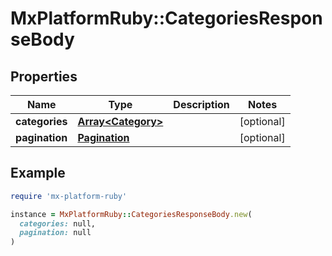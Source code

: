 # MxPlatformRuby::CategoriesResponseBody

## Properties

| Name | Type | Description | Notes |
| ---- | ---- | ----------- | ----- |
| **categories** | [**Array&lt;Category&gt;**](Category.md) |  | [optional] |
| **pagination** | [**Pagination**](Pagination.md) |  | [optional] |

## Example

```ruby
require 'mx-platform-ruby'

instance = MxPlatformRuby::CategoriesResponseBody.new(
  categories: null,
  pagination: null
)
```

